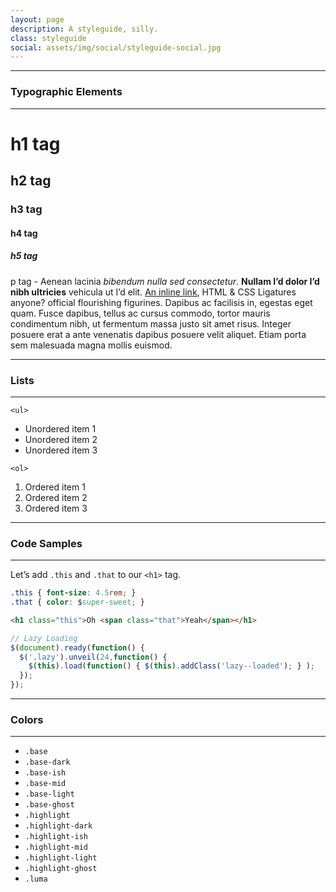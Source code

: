 ```yaml
---
layout: page
description: A styleguide, silly.
class: styleguide
social: assets/img/social/styleguide-social.jpg
---
```


***

### Typographic Elements

***

# h1 tag

## h2 tag

### h3 tag

#### h4 tag

##### h5 tag

p tag - Aenean lacinia *bibendum nulla sed consectetur*. **Nullam I’d dolor I’d nibh ultricies** vehicula ut I’d elit. [An inline link](#), <abbr>HTML</abbr> & <abbr>CSS</abbr> Ligatures anyone? official flourishing figurines. Dapibus ac facilisis in, egestas eget quam. Fusce dapibus, tellus ac cursus commodo, tortor mauris condimentum nibh, ut fermentum massa justo sit amet risus. Integer posuere erat a ante venenatis dapibus posuere velit aliquet. Etiam porta sem malesuada magna mollis euismod.

***

### Lists

***

`<ul>`

- Unordered item 1
- Unordered item 2
- Unordered item 3

`<ol>`

1. Ordered item 1
2. Ordered item 2
3. Ordered item 3

***

### Code Samples

***

Let’s add `.this` and `.that` to our `<h1>` tag.

``` css
.this { font-size: 4.5rem; }
.that { color: $super-sweet; }
```

``` html
<h1 class="this">Oh <span class="that">Yeah</span></h1>
```

``` js
// Lazy Loading
$(document).ready(function() {
  $('.lazy').unveil(24,function() {
    $(this).load(function() { $(this).addClass('lazy--loaded'); } );
  });
});
```

***

### Colors

***

- <span class="color__bg--base"></span> `.base`
- <span class="color__bg--base-dark"></span> `.base-dark`
- <span class="color__bg--base-ish"></span> `.base-ish`
- <span class="color__bg--base-mid"></span> `.base-mid`
- <span class="color__bg--base-light"></span> `.base-light`
- <span class="color__bg--base-ghost"></span> `.base-ghost`
- <span class="color__bg--highlight"></span> `.highlight`
- <span class="color__bg--highlight-dark"></span> `.highlight-dark`
- <span class="color__bg--highlight-ish"></span> `.highlight-ish`
- <span class="color__bg--highlight-mid"></span> `.highlight-mid`
- <span class="color__bg--highlight-light"></span> `.highlight-light`
- <span class="color__bg--highlight-ghost"></span> `.highlight-ghost`
- <span class="color__bg--luma"></span> `.luma`